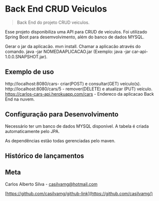 # Back End CRUD Veiculos
> Back End do projeto CRUD veiculos.

Esse projeto disponibiliza uma API para CRUD de veiculos. 
Foi utilizado Spring Boot para desemvolvimento, além do banco de dados MYSQL.

Gerar o jar da aplicacão.
mvn install.
Chamar a aplicacão através do comando.
java -jar NOMEDAAPLICACAO.jar (Exemplo: java -jar car-api-1.0.0.SNAPSHOT.jar).

## Exemplo de uso

http://localhost:8080/cars- criar(POST) e consultar(GET) veículo(s).
http://localhost:8080/cars/5 - remover(DELETE) e atualizar (PUT) veículo.
https://carlos-cars-api.herokuapp.com/cars - Endereco da aplicacao Back End na nuvem.

## Configuração para Desenvolvimento

Necessário ter um banco de dados MYSQL disponível. 
A tabela é criada automaticamente pelo JPA. 

As dependências estão todas gerenciadas pelo maven.

## Histórico de lançamentos


## Meta

Carlos Alberto Silva - casilvamg@hotmail.com

[https://github.com/casilvamg/github-link](https://github.com/casilvamg/)
